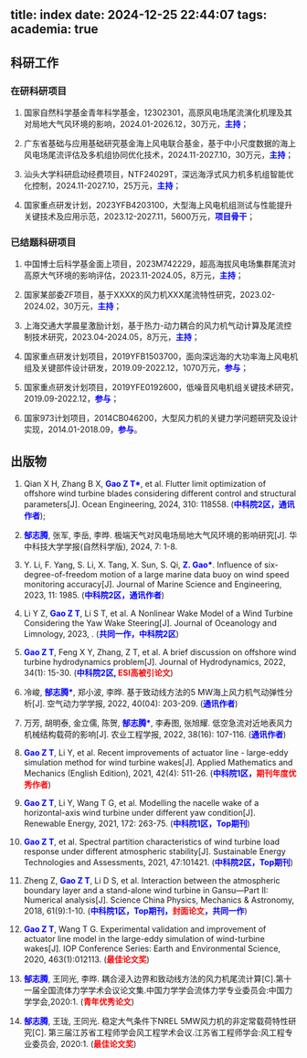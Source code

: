 title: index
date: 2024-12-25 22:44:07
tags:
academia: true
--------------

## <a id="Work"></a>科研工作

### 在研科研项目

1. 国家自然科学基金青年科学基金，12302301，高原风电场尾流演化机理及其对局地大气风环境的影响，2024.01-2026.12，30万元，<span style="font-weight: bold; color: blue;">主持</span>；

2. 广东省基础与应用基础研究基金海上风电联合基金，基于中小尺度数据的海上风电场尾流评估及多机组协同优化技术，2024.11-2027.10，30万元，<span style="font-weight: bold; color: blue;">主持</span>；

3. 汕头大学科研启动经费项目，NTF24029T，深远海浮式风力机多机组智能优化控制，2024.11-2027.10，25万元，<span style="font-weight: bold; color: blue;">主持</span>；

4. 国家重点研发计划，2023YFB4203100，大型海上风电机组测试与性能提升关键技术及应用示范，2023.12-2027.11，5600万元，<span style="font-weight: bold; color: blue;">项目骨干</span>；

### 已结题科研项目

1. 中国博士后科学基金面上项目，2023M742229，超高海拔风电场集群尾流对高原大气环境的影响评估，2023.11-2024.05，8万元，<span style="font-weight: bold; color: blue;">主持</span>；

2. 国家某部委ZF项目，基于XXXX的风力机XXX尾流特性研究，2023.02-2024.02，30万元，<span style="font-weight: bold; color: blue;">主持</span>；

3. 上海交通大学晨星激励计划，基于热力-动力耦合的风力机气动计算及尾流控制技术研究，2023.04-2024.05，8万元，<span style="font-weight: bold; color: blue;">主持</span>；

4. 国家重点研发计划项目，2019YFB1503700，面向深远海的大功率海上风电机组及关键部件设计研发，2019.09-2022.12，1070万元，<span style="font-weight: bold; color: blue;">参与</span>；

5. 国家重点研发计划项目，2019YFE0192600，低噪音风电机组关键技术研究，2019.09-2022.12，<span style="font-weight: bold; color: blue;">参与</span>；

6. 国家973计划项目，2014CB046200，大型风力机的关键力学问题研究及设计实现，2014.01-2018.09，<span style="font-weight: bold; color: blue;">参与</span>。

## <a id="Paper"></a>出版物

1. Qian X H, Zhang B X, <span style="font-weight: bold; color: blue;">Gao Z T*</span>, et al. Flutter limit optimization of offshore wind turbine blades considering different control and structural parameters[J]. Ocean Engineering, 2024, 310: 118558. (<span style="font-weight: bold; color: blue;">中科院2区，通讯作者</span>);

2. <span style="font-weight: bold; color: blue;">郜志腾</span>, 张军, 李岳, 李晔. 极端天气对风电场局地大气风环境的影响研究[J]. 华中科技大学学报(自然科学版), 2024, 7: 1-8.

3. Y. Li, F. Yang, S. Li, X. Tang, X. Sun, S. Qi, <span style="font-weight: bold; color: blue;">Z. Gao*</span>. Influence of six-degree-of-freedom motion of a large marine data buoy on wind speed monitoring accuracy[J]. Journal of Marine Science and Engineering, 2023, 11: 1985. (<span style="font-weight: bold; color: blue;">中科院2区，通讯作者</span>)

4. Li Y Z, <span style="font-weight: bold; color: blue;">Gao Z T</span>, Li S T, et al. A Nonlinear Wake Model of a Wind Turbine Considering the Yaw Wake Steering[J]. Journal of Oceanology and Limnology, 2023, . (<span style="font-weight: bold; color: blue;">共同一作，中科院2区</span>)

5. <span style="font-weight: bold; color: blue;">Gao Z T</span>, Feng X Y, Zhang, Z T, et al. A brief discussion on offshore wind turbine hydrodynamics problem[J]. Journal of Hydrodynamics, 2022, 34(1): 15-30. (<span style="font-weight: bold; color: blue;">中科院2区, </span><span style="font-weight: bold; color: red;">ESI高被引论文</span>)

6. 冷峻, <span style="font-weight: bold; color: blue;">郜志腾*</span>, 郑小波, 李晔. 基于致动线方法的5 MW海上风力机气动弹性分析[J]. 空气动力学学报, 2022, 40(04): 203-209. (<span style="font-weight: bold; color: blue;">通讯作者</span>)

7. 万芳, 胡明泰, 金立儒, 陈贺, <span style="font-weight: bold; color: blue;">郜志腾*</span>, 李寿图, 张旭耀. 低空急流对近地表风力机械结构载荷的影响[J]. 农业工程学报, 2022, 38(16): 107-116. (<span style="font-weight: bold; color: blue;">通讯作者</span>)

8. <span style="font-weight: bold; color: blue;">Gao Z T</span>, Li Y, et al. Recent improvements of actuator line - large-eddy simulation method for wind turbine wakes[J]. Applied Mathematics and Mechanics (English Edition), 2021, 42(4): 511-26. (<span style="font-weight: bold; color: blue;">中科院1区，</span><span style="font-weight: bold; color: red;">期刊年度优秀作者</span>)

9. <span style="font-weight: bold; color: blue;">Gao Z T</span>, Li Y, Wang T G, et al. Modelling the nacelle wake of a horizontal-axis wind turbine under different yaw condition[J]. Renewable Energy, 2021, 172: 263-75. (<span style="font-weight: bold; color: blue;">中科院1区，Top期刊</span>)

10. <span style="font-weight: bold; color: blue;">Gao Z T</span>, et al. Spectral partition characteristics of wind turbine load response under different atmospheric stability[J]. Sustainable Energy Technologies and Assessments, 2021, 47:101421. (<span style="font-weight: bold; color: blue;">中科院2区，Top期刊</span>)

11. Zheng Z, <span style="font-weight: bold; color: blue;">Gao Z T</span>, Li D S, et al. Interaction between the atmospheric boundary layer and a stand-alone wind turbine in Gansu—Part II: Numerical analysis[J]. Science China Physics, Mechanics & Astronomy, 2018, 61(9):1-10. (<span style="font-weight: bold; color: blue;">中科院1区，Top期刊，</span><span style="font-weight: bold; color: red;">封面论文</span><span style="font-weight: bold; color: blue;">，共同一作</span>)

12. <span style="font-weight: bold; color: blue;">Gao Z T</span>, Wang T G. Experimental validation and improvement of actuator line model in the large-eddy simulation of wind-turbine wakes[J]. IOP Conference Series: Earth and Environmental Science, 2020, 463(1):012113. (<span style="font-weight: bold; color: red;">最佳论文奖</span>)

13. <span style="font-weight: bold; color: blue;">郜志腾</span>, 王同光, 李晔. 耦合浸入边界和致动线方法的风力机尾流计算[C].第十一届全国流体力学学术会议论文集.中国力学学会流体力学专业委员会:中国力学学会,2020:1. (<span style="font-weight: bold; color: red;">青年优秀论文</span>)

14. <span style="font-weight: bold; color: blue;">郜志腾</span>, 王珑, 王同光. 稳定大气条件下NREL 5MW风力机的非定常载荷特性研究[C]. 第三届江苏省工程师学会风工程学术会议.江苏省工程师学会:风工程专业委员会, 2020:1. (<span style="font-weight: bold; color: red;">最佳论文奖</span>)




